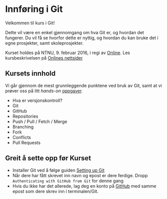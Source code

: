 # Innføring i Git

Velkommen til kurs i Git!

Dette vil være en enkel gjennomgang om hva Git er, og hvordan det fungerer. Du vil få se hvorfor dette er nyttig, og hvordan du kan bruke det i egne prosjekter, samt skoleprosjekter.

Kurset holdes på NTNU, 9. februar 2016, i regi av [Online](http://online.ntnu.no/). Les kursbeskrivelsen på [Onlines nettsider](https://online.ntnu.no/events/243/innforing-i-git/)

## Kursets innhold

Vi går gjennom de mest grunnleggende punktene ved bruk av Git, samt at vi prøver oss på litt _hands-on_ [oppgaver](./oppgaver).

* Hva er versjonskontroll?
* Git
* GitHub
* Repositories
* Push / Pull / Fetch / Merge
* Branching
* Fork
* Conflicts
* Pull Requests

## Greit å sette opp før Kurset

* Installer Git ved å følge guiden [Setting up Git](https://help.github.com/articles/set-up-git/#setting-up-git)
* Når dere har fått skrevet inn navn og epost er dere ferdige. Dropp `Authenticating with GitHub from Git` for denne gang
* Hvis du ikke har det allerede, lag deg en konto på [GitHub](https://github.com/) med samme epost som dere skrev inn i terminalen/Git.
